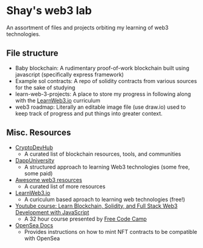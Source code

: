 # Shay's web3 lab

An assortment of files and projects orbiting my learning of web3 technologies.



## File structure
- Baby blockchain: A rudimentary proof-of-work blockchain built using javascript (specifically express framework)
- Example sol contracts: A repo of solidity contracts from various sources for the sake of studying
- learn-web-3-projects: A place to store my progress in following along with the [LearnWeb3.io](https://www.learnweb3.io/) curriculum
- web3 roadmap: Literally an editable image file (use draw.io) used to keep track of progress and put things into greater context.

## Misc. Resources
- [CryptoDevHub](https://cryptodevhub.io/wiki/)
  - A curated list of blockchain resources, tools, and communities
- [DappUniversity](https://www.dappuniversity.com/)
  - A structured approach to learning Web3 technologies (some free, some paid)
- [Awesome web3 resources](https://github.com/p3z/awesome-web3-resources)
  - A curated list of more resources
- [LearnWeb3.io](https://www.learnweb3.io/)
  - A curiculum based aproach to learning web technologies (free!)
- [Youtube course: Learn Blockchain, Solidity, and Full Stack Web3 Development with JavaScript](https://www.youtube.com/watch?v=gyMwXuJrbJQ&t=113722s)
    - A 32 hour course presented by [Free Code Camp](https://freecodecamp.org)
- [OpenSea Docs](https://docs.opensea.io/docs/1-structuring-your-smart-contract)
    - Provides instructions on how to mint NFT contracts to be compatible with OpenSea
